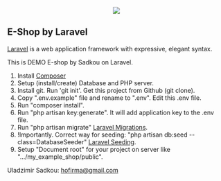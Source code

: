 <p align="center"><img src="https://laravel.com/assets/img/components/logo-laravel.svg"></p>

## E-Shop by Laravel

[Laravel](https://laravel.com/docs/routing) is a web application framework with expressive, elegant syntax.


This is DEMO E-shop by Sadkou on Laravel.

1. Install [Composer](https://getcomposer.org/doc/00-intro.md)
2. Setup (install/create) Database and PHP server.
3. Install git. Run 'git init'. Get this project from Github (git clone).
4. Copy ".env.example" file and rename to ".env". Edit this .env file.
5. Run "composer install".
6. Run "php artisan key:generate". It will add application key to the .env file.
6. Run "php artisan migrate" [Laravel Migrations](https://laravel.com/docs/5.5/migrations).
7. !Importantly. Correct way for seeding: "php artisan db:seed --class=DatabaseSeeder" [Laravel Seeding](https://laravel.com/docs/5.5/seeding).
8. Setup "Document root" for your project on server like ".../my_example_shop/public".

Uladzimir Sadkou: hofirma@gmail.com